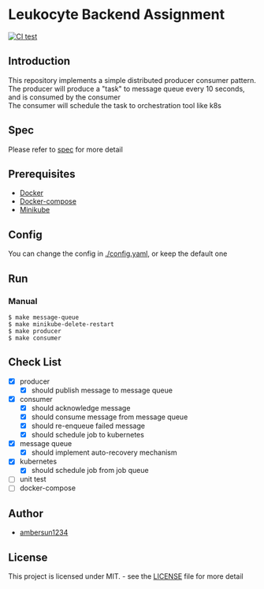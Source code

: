 # Leukocyte Backend Assignment
[![CI test](https://github.com/ambersun1234/leukocyte-backend-assignment/actions/workflows/ci.yaml/badge.svg)](https://github.com/ambersun1234/leukocyte-backend-assignment/actions/workflows/ci.yaml)

## Introduction
This repository implements a simple distributed producer consumer pattern.\
The producer will produce a "task" to message queue every 10 seconds, and is consumed by the consumer\
The consumer will schedule the task to orchestration tool like k8s

## Spec
Please refer to [spec](./面試作業.pdf) for more detail

## Prerequisites
+ [Docker](https://www.docker.com/)
+ [Docker-compose](https://docs.docker.com/compose/)
+ [Minikube](https://minikube.sigs.k8s.io/docs/start/?arch=%2Flinux%2Fx86-64%2Fstable%2Fbinary+download)

## Config
You can change the config in [./config.yaml](./config.yaml), or keep the default one

## Run
### Manual
```shell
$ make message-queue
$ make minikube-delete-restart
$ make producer
$ make consumer
```

## Check List
+ [x] producer
    + [x] should publish message to message queue
+ [x] consumer
    + [x] should acknowledge message
    + [x] should consume message from message queue
    + [x] should re-enqueue failed message
    + [x] should schedule job to kubernetes
+ [x] message queue
    + [x] should implement auto-recovery mechanism
+ [x] kubernetes
    + [x] should schedule job from job queue
+ [ ] unit test
+ [ ] docker-compose

## Author
+ [ambersun1234](https://github.com/ambersun1234)

## License
This project is licensed under MIT. - see the [LICENSE](./LICENSE) file for more detail
